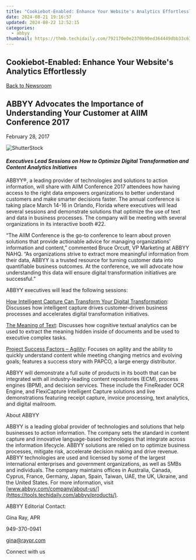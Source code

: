 ```yaml
---
title: "Cookiebot-Enabled: Enhance Your Website's Analytics Effortlessly"
date: 2024-08-21 19:16:57
updated: 2024-08-22 12:52:15
categories:
  - abbyy
thumbnail: https://thmb.techidaily.com/792170e0e2370b90ed364449dbb33c6317a0c77d0146e2f6b1baa308caf64e32.jpg
---
```


## Cookiebot-Enabled: Enhance Your Website's Analytics Effortlessly

[Back to Newsroom](https://tools.techidaily.com/abbyy/products/)

## ABBYY Advocates the Importance of Understanding Your Customer at AIIM Conference 2017

February 28, 2017

![ShutterStock](https://content.abbyy.com/-/media/project/abbyy/abbyy/branchtemplates/shutterstock_1272462163_1296-x-729.jpg?h=729&iar=0&w=1296)

#### _Executives Lead Sessions on How to Optimize Digital Transformation and Content Analytics Initiatives_

ABBYY®, a leading provider of technologies and solutions to action information, will share with AIIM Conference 2017 attendees how having access to the right data empowers organizations to better understand customers and make smarter decisions faster. The annual conference is taking place March 14-16 in Orlando, Florida where executives will lead several sessions and demonstrate solutions that optimize the use of text and data in business processes. The company will be meeting with several organizations in its interactive booth #22.

“The AIIM Conference is the go-to conference to learn about proven solutions that provide actionable advice for managing organizations’ information and content,” commented Bruce Orcutt, VP Marketing at ABBYY NAHQ. “As organizations strive to extract more meaningful information from their data, ABBYY is a trusted resource for turning customer data into quantifiable business outcomes. At the conference, we will advocate how understanding this data will ensure digital transformation initiatives are successful.”

ABBYY executives will lead the following sessions:

[How Intelligent Capture Can Transform Your Digital Transformation](http://www.aiimconference.com/agenda/session/163075): Discusses how intelligent capture drives customer-driven business processes and accelerates digital transformation initiatives.

[The Meaning of Text](http://www.aiimconference.com/agenda/session/161658): Discusses how cognitive textual analytics can be used to extract the meaning hidden inside of documents and be used to executive complex tasks.

[Project Success Factors – Agility](http://www.aiimconference.com/agenda/session/158581): Focuses on agility and the ability to quickly understand content while meeting changing metrics and evolving goals; features a success story with PAPCO, a large energy distributor.

ABBYY will demonstrate a full suite of products in its booth that can be integrated with all industry-leading content repositories (ECM), process engines (BPM), and decision services. These include the FineReader OCR Engine, and FlexiCapture Intelligent Capture solutions and live demonstrations featuring receipt capture, invoice processing, text analytics, and digital mailroom.

About ABBYY

ABBYY is a leading global provider of technologies and solutions that help businesses to action information. The company sets the standard in content capture and innovative language-based technologies that integrate across the information lifecycle. ABBYY solutions are relied on to optimize business processes, mitigate risk, accelerate decision making and drive revenue. ABBYY technologies are used and licensed by some of the largest international enterprises and government organizations, as well as SMBs and individuals. The company maintains offices in Australia, Canada, Cyprus, France, Germany, Japan, Spain, Taiwan, UAE, the UK, Ukraine, and the United States. For more information, visit [www.abbyy.com/company/about-us/](https://tools.techidaily.com/abbyy/products/).

ABBYY Editorial Contact:

Gina Ray, APR

949-370-0941

gina@raypr.com

Connect with us

<ins class="adsbygoogle"
     style="display:block"
     data-ad-format="autorelaxed"
     data-ad-client="ca-pub-7571918770474297"
     data-ad-slot="1223367746"></ins>



<ins class="adsbygoogle"
     style="display:block"
     data-ad-client="ca-pub-7571918770474297"
     data-ad-slot="8358498916"
     data-ad-format="auto"
     data-full-width-responsive="true"></ins>
